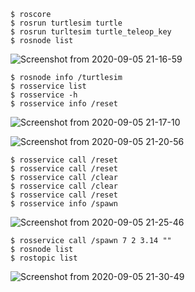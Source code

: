 ```shell
$ roscore
$ rosrun turtlesim turtle
$ rosrun turltesim turtle_teleop_key
$ rosnode list
```
![Screenshot from 2020-09-05 21-16-59](https://user-images.githubusercontent.com/69444682/92306958-32e5cd80-efbd-11ea-9ad9-d3235322cf3a.png)

```shell
$ rosnode info /turtlesim
$ rosservice list
$ rosservice -h
$ rosservice info /reset
```
![Screenshot from 2020-09-05 21-17-10](https://user-images.githubusercontent.com/69444682/92307037-bd2e3180-efbd-11ea-9ea6-81e377f82841.png)


![Screenshot from 2020-09-05 21-20-56](https://user-images.githubusercontent.com/69444682/92307039-bf908b80-efbd-11ea-93d6-85e0bb8aa70a.png)

```shell
$ rosservice call /reset
$ rosservice call /reset
$ rosservice call /clear
$ rosservice call /clear
$ rosservice call /reset
$ rosservice info /spawn
```
![Screenshot from 2020-09-05 21-25-46](https://user-images.githubusercontent.com/69444682/92307157-712fbc80-efbe-11ea-97aa-c555d9c552fa.png)

```shell
$ rosservice call /spawn 7 2 3.14 ""
$ rosnode list
$ rostopic list
```
![Screenshot from 2020-09-05 21-30-49](https://user-images.githubusercontent.com/69444682/92307255-26627480-efbf-11ea-9a5c-360f0afab05a.png)
